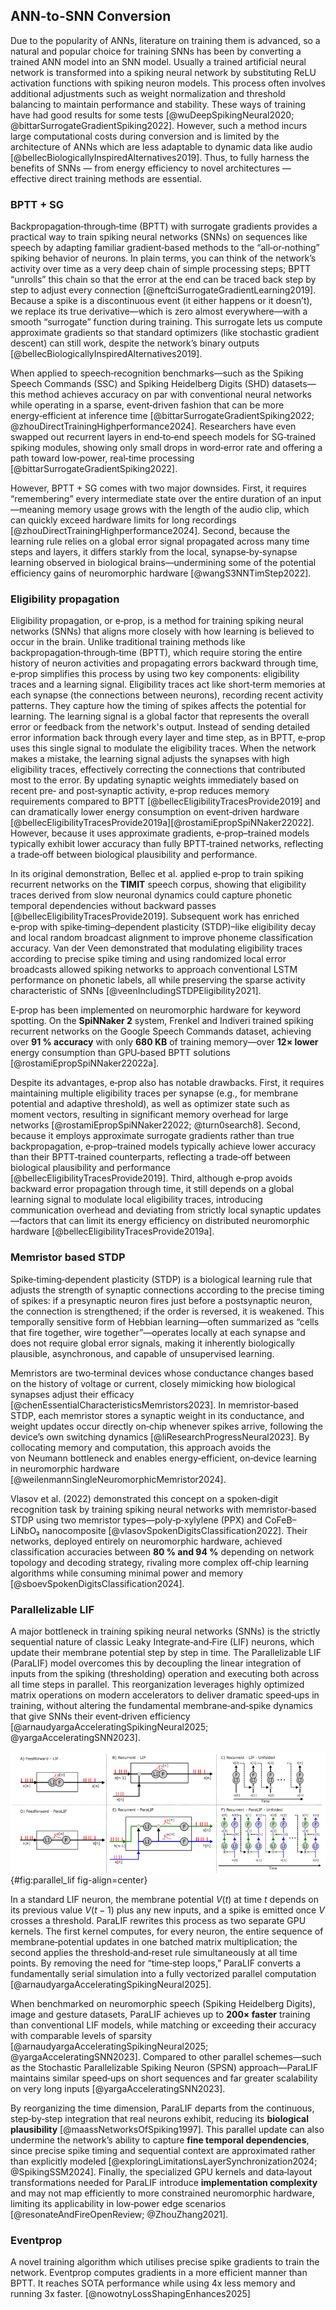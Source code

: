 

## ANN-to-SNN Conversion

Due to the popularity of ANNs, literature on training them is advanced, so a natural and popular choice for training SNNs has been by converting a trained ANN model into an SNN model. Usually a trained artificial neural network is transformed into a spiking neural network by substituting ReLU activation functions with spiking neuron models. This process often involves additional adjustments such as weight normalization and threshold balancing to maintain performance and stability. These ways of training have had good results for some tests [@wuDeepSpikingNeural2020; @bittarSurrogateGradientSpiking2022]. However, such a method incurs large computational costs during conversion and is limited by the architecture of ANNs which are less adaptable to dynamic data like audio [@bellecBiologicallyInspiredAlternatives2019]. Thus, to fully harness the benefits of SNNs — from energy efficiency to novel architectures — effective direct training methods are essential. 
 
### BPTT + SG

Backpropagation‑through‑time (BPTT) with surrogate gradients provides a practical way to train spiking neural networks (SNNs) on sequences like speech by adapting familiar gradient‑based methods to the “all‑or‑nothing” spiking behavior of neurons. In plain terms, you can think of the network’s activity over time as a very deep chain of simple processing steps; BPTT “unrolls” this chain so that the error at the end can be traced back step by step to adjust every connection [@neftciSurrogateGradientLearning2019]. Because a spike is a discontinuous event (it either happens or it doesn’t), we replace its true derivative—which is zero almost everywhere—with a smooth “surrogate” function during training. This surrogate lets us compute approximate gradients so that standard optimizers (like stochastic gradient descent) can still work, despite the network’s binary outputs [@bellecBiologicallyInspiredAlternatives2019].

When applied to speech‑recognition benchmarks—such as the Spiking Speech Commands (SSC) and Spiking Heidelberg Digits (SHD) datasets—this method achieves accuracy on par with conventional neural networks while operating in a sparse, event‑driven fashion that can be more energy‑efficient at inference time [@bittarSurrogateGradientSpiking2022; @zhouDirectTrainingHighperformance2024]. Researchers have even swapped out recurrent layers in end‑to‑end speech models for SG‑trained spiking modules, showing only small drops in word‑error rate and offering a path toward low‑power, real‑time processing [@bittarSurrogateGradientSpiking2022].

However, BPTT + SG comes with two major downsides. First, it requires “remembering” every intermediate state over the entire duration of an input—meaning memory usage grows with the length of the audio clip, which can quickly exceed hardware limits for long recordings [@zhouDirectTrainingHighperformance2024]. Second, because the learning rule relies on a global error signal propagated across many time steps and layers, it differs starkly from the local, synapse‑by‑synapse learning observed in biological brains—undermining some of the potential efficiency gains of neuromorphic hardware [@wangS3NNTimStep2022]. 

### Eligibility propagation

Eligibility propagation, or e‑prop, is a method for training spiking neural networks (SNNs) that aligns more closely with how learning is believed to occur in the brain. Unlike traditional training methods like backpropagation‑through‑time (BPTT), which require storing the entire history of neuron activities and propagating errors backward through time, e‑prop simplifies this process by using two key components: eligibility traces and a learning signal. Eligibility traces act like short‑term memories at each synapse (the connections between neurons), recording recent activity patterns. They capture how the timing of spikes affects the potential for learning. The learning signal is a global factor that represents the overall error or feedback from the network's output. Instead of sending detailed error information back through every layer and time step, as in BPTT, e‑prop uses this single signal to modulate the eligibility traces. When the network makes a mistake, the learning signal adjusts the synapses with high eligibility traces, effectively correcting the connections that contributed most to the error.​ 
By updating synaptic weights immediately based on recent pre‑ and post‑synaptic activity, e‑prop reduces memory requirements compared to BPTT [@bellecEligibilityTracesProvide2019] and can dramatically lower energy consumption on event‑driven hardware [@bellecEligibilityTracesProvide2019a][@rostamiEpropSpiNNaker22022]. However, because it uses approximate gradients, e‑prop–trained models typically exhibit lower accuracy than fully BPTT‑trained networks, reflecting a trade‑off between biological plausibility and performance.

In its original demonstration, Bellec et al. applied e‑prop to train spiking recurrent networks on the **TIMIT** speech corpus, showing that eligibility traces derived from slow neuronal dynamics could capture phonetic temporal dependencies without backward passes [@bellecEligibilityTracesProvide2019]. Subsequent work has enriched e‑prop with spike‑timing–dependent plasticity (STDP)–like eligibility decay and local random broadcast alignment to improve phoneme classification accuracy. Van der Veen demonstrated that modulating eligibility traces according to precise spike timing and using randomized local error broadcasts allowed spiking networks to approach conventional LSTM performance on phonetic labels, all while preserving the sparse activity characteristic of SNNs [@veenIncludingSTDPEligibility2021].

E‑prop has been implemented on neuromorphic hardware for keyword spotting. On the **SpiNNaker 2** system, Frenkel and Indiveri trained spiking recurrent networks on the Google Speech Commands dataset, achieving over **91 % accuracy** with only **680 KB** of training memory—over **12× lower** energy consumption than GPU‑based BPTT solutions [@rostamiEpropSpiNNaker22022a]. 

Despite its advantages, e‑prop also has notable drawbacks. First, it requires maintaining multiple eligibility traces per synapse (e.g., for membrane potential and adaptive threshold), as well as optimizer state such as moment vectors, resulting in significant memory overhead for large networks [@rostamiEpropSpiNNaker22022; @turn0search8]. Second, because it employs approximate surrogate gradients rather than true backpropagation, e‑prop–trained models typically achieve lower accuracy than their BPTT‑trained counterparts, reflecting a trade‑off between biological plausibility and performance [@bellecEligibilityTracesProvide2019]. Third, although e‑prop avoids backward error propagation through time, it still depends on a global learning signal to modulate local eligibility traces, introducing communication overhead and deviating from strictly local synaptic updates—factors that can limit its energy efficiency on distributed neuromorphic hardware [@bellecEligibilityTracesProvide2019a]. 
### Memristor based STDP

Spike‑timing‑dependent plasticity (STDP) is a biological learning rule that adjusts the strength of synaptic connections according to the precise timing of spikes: if a presynaptic neuron fires just before a postsynaptic neuron, the connection is strengthened; if the order is reversed, it is weakened. This temporally sensitive form of Hebbian learning—often summarized as “cells that fire together, wire together”—operates locally at each synapse and does not require global error signals, making it inherently biologically plausible, asynchronous, and capable of unsupervised learning.

Memristors are two‑terminal devices whose conductance changes based on the history of voltage or current, closely mimicking how biological synapses adjust their efficacy [@chenEssentialCharacteristicsMemristors2023]. In memristor‑based STDP, each memristor stores a synaptic weight in its conductance, and weight updates occur directly on‑chip whenever spikes arrive, following the device’s own switching dynamics [@liResearchProgressNeural2023]. By collocating memory and computation, this approach avoids the von Neumann bottleneck and enables energy‑efficient, on‑device learning in neuromorphic hardware [@weilenmannSingleNeuromorphicMemristor2024].

Vlasov et al. (2022) demonstrated this concept on a spoken‑digit recognition task by training spiking neural networks with memristor‑based STDP using two memristor types—poly‑p‑xylylene (PPX) and CoFeB–LiNbO₃ nanocomposite [@vlasovSpokenDigitsClassification2022]. Their networks, deployed entirely on neuromorphic hardware, achieved classification accuracies between **80 % and 94 %** depending on network topology and decoding strategy, rivaling more complex off‑chip learning algorithms while consuming minimal power and memory [@sboevSpokenDigitsClassification2024]. 
### Parallelizable LIF

A major bottleneck in training spiking neural networks (SNNs) is the strictly sequential nature of classic Leaky Integrate‑and‑Fire (LIF) neurons, which update their membrane potential step by step in time. The Parallelizable LIF (ParaLIF) model overcomes this by decoupling the linear integration of inputs from the spiking (thresholding) operation and executing both across all time steps in parallel. This reorganization leverages highly optimized matrix operations on modern accelerators to deliver dramatic speed‑ups in training, without altering the fundamental membrane‑and‑spike dynamics that give SNNs their event‑driven efficiency [@arnaudyargaAcceleratingSpikingNeural2025; @yargaAcceleratingSNN2023].

![Matrix multiplication visualisation. ](images/parallel_lif.png){#fig:parallel_lif fig-align=center}

In a standard LIF neuron, the membrane potential $V(t)$ at time $t$ depends on its previous value $V(t−1)$ plus any new inputs, and a spike is emitted once $V$ crosses a threshold. ParaLIF rewrites this process as two separate GPU kernels. The first kernel computes, for every neuron, the entire sequence of membrane‑potential updates in one batched matrix multiplication; the second applies the threshold‐and‐reset rule simultaneously at all time points. By removing the need for “time‑step loops,” ParaLIF converts a fundamentally serial simulation into a fully vectorized parallel computation [@arnaudyargaAcceleratingSpikingNeural2025].

When benchmarked on neuromorphic speech (Spiking Heidelberg Digits), image and gesture datasets, ParaLIF achieves up to **200× faster** training than conventional LIF models, while matching or exceeding their accuracy with comparable levels of sparsity [@arnaudyargaAcceleratingSpikingNeural2025; @yargaAcceleratingSNN2023]. Compared to other parallel schemes—such as the Stochastic Parallelizable Spiking Neuron (SPSN) approach—ParaLIF maintains similar speed‑ups on short sequences and far greater scalability on very long inputs [@yargaAcceleratingSNN2023].

By reorganizing the time dimension, ParaLIF departs from the continuous, step‑by‑step integration that real neurons exhibit, reducing its **biological plausibility** [@maassNetworksOfSpiking1997]. This parallel update can also undermine the network’s ability to capture **fine temporal dependencies**, since precise spike timing and sequential context are approximated rather than explicitly modeled [@exploringLimitationsLayerSynchronization2024; @SpikingSSM2024]. Finally, the specialized GPU kernels and data‑layout transformations needed for ParaLIF introduce **implementation complexity** and may not map efficiently to more constrained neuromorphic hardware, limiting its applicability in low‑power edge scenarios [@resonateAndFireOpenReview; @ZhouZhang2021].

### Eventprop
A novel training algorithm which utilises precise spike gradients to train the network. Eventprop computes gradients in a more efficient manner than BPTT. It reaches SOTA performance while using 4x less memory and running 3x faster. [@nowotnyLossShapingEnhances2025]


